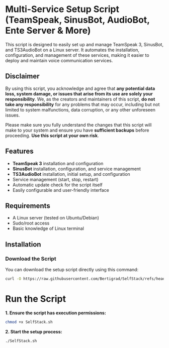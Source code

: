 # Multi-Service Setup Script (TeamSpeak, SinusBot, AudioBot, Ente Server & More)


This script is designed to easily set up and manage TeamSpeak 3, SinusBot, and TS3AudioBot on a Linux server. It automates the installation, configuration, and management of these services, making it easier to deploy and maintain voice communication services.

## Disclaimer

By using this script, you acknowledge and agree that **any potential data loss, system damage, or issues that arise from its use are solely your responsibility**. We, as the creators and maintainers of this script, **do not take any responsibility** for any problems that may occur, including but not limited to system malfunctions, data corruption, or any other unforeseen issues.

Please make sure you fully understand the changes that this script will make to your system and ensure you have **sufficient backups** before proceeding. **Use this script at your own risk**.


## Features
- **TeamSpeak 3** installation and configuration
- **SinusBot** installation, configuration, and service management
- **TS3AudioBot** installation, initial setup, and configuration
- Service management (start, stop, restart)
- Automatic update check for the script itself
- Easily configurable and user-friendly interface

## Requirements
- A Linux server (tested on Ubuntu/Debian)
- Sudo/root access
- Basic knowledge of Linux terminal

## Installation

### Download the Script

You can download the setup script directly using this command:

```bash
curl -O https://raw.githubusercontent.com/Bertigrad/SelfStack/refs/heads/main/SelfStack.sh
```
# Run the Script
**1. Ensure the script has execution permissions:**
```bash
chmod +x SelfStack.sh
```
**2. Start the setup process:**
```bash
./SelfStack.sh
```